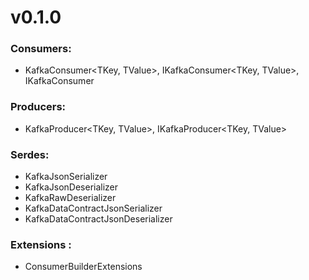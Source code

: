﻿# v0.1.0

### Consumers:
- KafkaConsumer<TKey, TValue>, IKafkaConsumer<TKey, TValue>, IKafkaConsumer

### Producers:
- KafkaProducer<TKey, TValue>, IKafkaProducer<TKey, TValue>

### Serdes:
- KafkaJsonSerializer
- KafkaJsonDeserializer
- KafkaRawDeserializer
- KafkaDataContractJsonSerializer
- KafkaDataContractJsonDeserializer

### Extensions :
- ConsumerBuilderExtensions